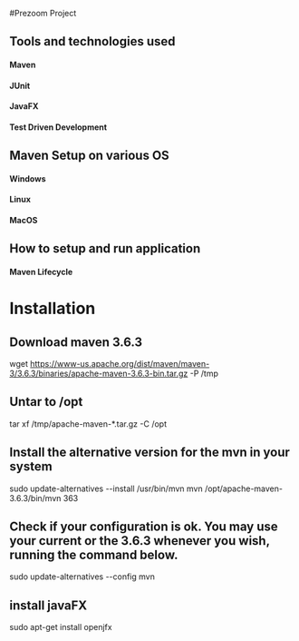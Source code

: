 #Prezoom Project

## Tools and technologies used

#### Maven

#### JUnit

#### JavaFX

#### Test Driven Development

## Maven Setup on various OS

#### Windows

#### Linux

#### MacOS


## How to setup and run application

#### Maven Lifecycle


# Installation

## Download maven 3.6.3
wget https://www-us.apache.org/dist/maven/maven-3/3.6.3/binaries/apache-maven-3.6.3-bin.tar.gz -P /tmp

## Untar to /opt
tar xf /tmp/apache-maven-*.tar.gz -C /opt

## Install the alternative version for the mvn in your system
sudo update-alternatives --install /usr/bin/mvn mvn /opt/apache-maven-3.6.3/bin/mvn 363

## Check if your configuration is ok. You may use your current or the 3.6.3 whenever you wish, running the command below.

sudo update-alternatives --config mvn

## install javaFX
sudo apt-get install openjfx